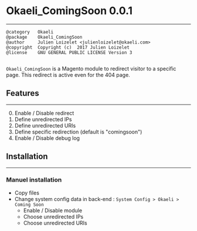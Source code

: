 # Okaeli_ComingSoon 0.0.1
----------------------

```
@category   Okaeli  
@package    Okaeli_ComingSoon  
@author     Julien Loizelet <julienloizelet@okaeli.com>  
@copyright  Copyright (c)  2017 Julien Loizelet  
@license    GNU GENERAL PUBLIC LICENSE Version 3
  
```

`Okaeli_ComingSoon` is a Magento module to redirect visitor to a specific page.
This redirect is active even for the 404 page.

## Features
-----------

0. Enable / Disable redirect
0. Define unredirected IPs
0. Define unredirected URIs
0. Define specific redirection (default is "comingsoon")
0. Enable / Disable debug log


## Installation 
---------------

### Manuel installation

* Copy files
* Change system config data in back-end : `System Config > Okaeli > Coming Soon`
    * Enable / Disable module
    * Choose unredirected IPs
    * Choose unredirected URIs
